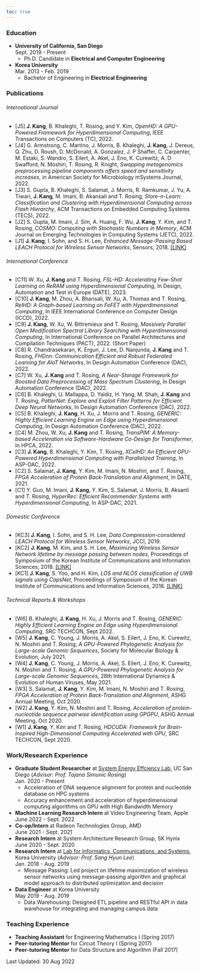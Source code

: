 ```yaml
---
toc: true
---
```

### Education

* **University of California, San Diego**\
Sept. 2019 - Present
    * Ph.D. Candidate in **Electrical and Computer Engineering**
* **Korea University**\
Mar. 2013 - Feb. 2019
    * Bachelor of Engineering in **Electrical Engineering**

### Publications
###### International Journal
  - [J5] **J. Kang**, B. Khaleghi, T. Rosing, and Y. Kim, *OpenHD: A GPU-Powered Framework for Hyperdimensional Computing*, IEEE Transactions on Computers (TC), 2022.
  - [J4] G. Armstrong, C. Martino, J. Morris, B. Khaleghi, **J. Kang**, J. Dereus, Q. Zhu, D. Roush, D. McDonald, A. Gonzalez, J. P Shaffer, C. Carpenter, M. Estaki, S. Wandro, S. Eilert, A. Akel, J. Eno, K. Curewitz, A. D Swafford, N. Moshiri, T. Rosing, R. Knight, *Swapping metagenomics preprocessing pipeline components offers speed and sensitivity increases*, in American Society for Microbiology mSystems Journal, 2022.
  - [J3] S. Gupta, B. Khaleghi, S. Salamat, J. Morris, R. Ramkumar, J. Yu, A. Tiwari, **J. Kang**, M. Imani, B. Akansali and T. Rosing, *Store-n-Learn: Classification and Clustering with Hyperdimensional Computing across Flash Hierarchy*, ACM Transactions on Embedded Computing Systems (TECS), 2022.
  - [J2] S. Gupta, M. Imani, J. Sim, A. Huang, F. Wu, **J. Kang**, Y. Kim, and T. Rosing, *COSMO: Computing with Stochastic Numbers in Memory*, ACM Journal on Emerging Technologies in Computing Systems (JETC), 2022.
  - [J1] **J. Kang**, I. Sohn, and S. H. Lee, *Enhanced Message-Passing Based LEACH Protocol for Wireless Sensor Networks*, Sensors, 2018. 
[\[LINK\]](https://www.mdpi.com/1424-8220/19/1/75)

###### International Conference
  - [C11] W. Xu, **J. Kang** and T. Rosing, *FSL-HD: Accelerating Few-Shot Learning on ReRAM using Hyperdimensional Computing*, In Design, Automation and Test in Europe (DATE), 2023.
  - [C10] **J. Kang**, M. Zhou, A. Bhansali, W. Xu, A. Thomas and T. Rosing, *RelHD: A Graph-based Learning on FeFET with Hyperdimensional Computing*, In IEEE International Conference on Computer Design (ICCD), 2022.
  - [C9] **J. Kang**, W. Xu, W. Bittremieux and T. Rosing, *Massively Parallel Open Modification Spectral Library Searching with Hyperdimensional Computing*, In International Conference on Parallel Architectures and Compilation Techniques (PACT), 2022. (Short Paper)
  - [C8] R. Chandrasekaran, K. Ergun, J. Lee, D. Nanjunda, **J. Kang** and T. Rosing, *FHDnn: Communication Efficient and Robust Federated Learning for AIoT Networks*, In Design Automation Conference (DAC), 2022.
  - [C7] W. Xu, **J. Kang** and T. Rosing, *A Near-Storage Framework for Boosted Data Preprocessing of Mass Spectrum Clustering*, In Design Automation Conference (DAC), 2022.
  - [C6] B. Khaleghi, U. Mallappa, D. Yaldiz, H. Yang, M. Shah, **J. Kang** and T. Rosing, *PatterNet: Explore and Exploit Filter Patterns for Efficient Deep Neural Networks*, In Design Automation Conference (DAC), 2022.
  - [C5] B. Khaleghi, **J. Kang**, H. Xu, J. Morris and T. Rosing, *GENERIC: Highly Efficient Learning Engine on Edge using Hyperdimensional Computing*, In Design Automation Conference (DAC), 2022.
  - [C4] M. Zhou, W. Xu, **J. Kang** and T. Rosing, *TransPIM: A Memory-based Acceleration via Software-Hardware Co-Design for Transformer*, In HPCA, 2022.
  - [C3] **J. Kang**, B. Khaleghi, Y. Kim, T. Rosing, *XCelHD: An Efficient GPU-Powered Hyperdimensional Computing with Parallelized Training*, In ASP-DAC, 2022.
  - [C2] S. Salamat, **J. Kang**, Y. Kim, M. Imani, N. Moshiri, and T. Rosing, *FPGA Acceleration of Protein Back-Translation and Alignment*, In DATE, 2021.
  - [C1] Y. Guo, M. Imani, **J. Kang**, Y. Kim, S. Salamat, J. Morris, B. Aksanli and T. Rosing, *HyperRec: Efficient Recommender Systems with Hyperdimensional Computing*, In ASP-DAC, 2021.
###### Domestic Conference
  - [KC3] **J. Kang**, I. Sohn, and S. H. Lee, *Data Compression-considered LEACH Protocol for Wireless Sensor Networks*, JCCI, 2019. 
  - [KC2] **J. Kang**, M. Kim, and S. H. Lee, *Maximizing Wireless Sensor Network lifetime by message passing between nodes*, Proceedings of Symposium of the Korean Institute of Communications and Information Sciences, 2018. [\[LINK\]](http://www.dbpia.co.kr/Journal/ArticleDetail/NODE07512630)
  - [KC1] **J. Kang**, S. Yoo, and H. Kim, *LOS and NLOS classification of UWB signals using CapsNet*, Proceedings of Symposium of the Korean Institute of Communications and Information Sciences, 2018. [\[LINK\]](http://www.dbpia.co.kr/Journal/ArticleDetail/NODE07368798)

###### Technical Reports & Workshops
  - [W6] B. Khaleghi, **J. Kang**, H. Xu, J. Morris and T. Rosing, *GENERIC: Highly Efficient Learning Engine on Edge using Hyperdimensional Computing*, SRC TECHCON, Sept 2022.
  - [W5] **J. Kang**, C. Young, J. Morris, A. Akel, S. Eilert, J. Eno, K. Curewitz, N. Moshiri and T. Rosing, *A GPU-Powered Phylogenetic Analysis for Large-scale Genomic Sequences*, Society for Molecular Biology & Evolution, July 2021.
  - [W4] **J. Kang**, C. Young, J. Morris, A. Akel, S. Eilert, J. Eno, K. Curewitz, N. Moshiri and T. Rosing, *A GPU-Powered Phylogenetic Analysis for Large-scale Genomic Sequences*, 28th International Dynamics & Evolution of Human Viruses, May 2021.
  - [W3] S. Salamat, **J. Kang**, Y. Kim, M. Imani, N. Moshiri and T. Rosing, *FPGA Acceleration of Protein Back-Translation and Alignment*, ASHG Annual Meeting, Oct 2020.
  - [W2] **J. Kang**, Y. Kim, N. Moshiri and T. Rosing, *Acceleration of protein-nucleotide sequence pairwise identification using GPGPU*, ASHG Annual Meeting, Oct 2020.
  - [W1] **J. Kang**, Y. Kim and T. Rosing, *HDCUDA: Framework for Brain-Inspired High-Dimensional Computing Accelerated with GPU*, SRC TECHCON, Sept 2020.


### Work/Research Experience
* **Graduate Student Researcher** at [System Energy Effciency Lab](http://seelab.ucsd.edu), UC San Diego (*Advisor: Prof. Tajana Simunic Rosing*)\
Jan. 2020 - Present
    - Acceleration of DNA sequence alignment for protein and nucleotide database on HPC systems
    - Accuracy enhancement and acceleration of hyperdimensional computing algorithms on GPU with High Bandwidth Memory
* **Machine Learning Research Intern** at Video Engineering Team, Apple\
June 2022 - Sept. 2022
* **Co-op/Intern** at Radeon Technologies Group, AMD\
June 2021 - Sept. 2021 
* **Research Intern** at System Architecture Research Group, SK Hynix\
June 2020 - Sept. 2020 
    <!-- - Acceleration of DNA sequence alignment for protein and nucleotide database on HPC systems -->
* **Research Intern** at [Lab for Informatics, Communications, and Systems](https://sites.google.com/view/licswww), Korea University (*Advisor: Prof. Sang Hyun Lee*)\
Jan. 2018 - Aug. 2019
    - Message Passing:
      Led project on lifetime maximization of wireless sensor networks using message-passing algorithm and graphical model approach to distributed optimization and decision
* **Data Engineer** at Korea University\
May 2019 - Aug. 2019
  * Data Warehousing: Designed ETL pipeline and RESTful API in data warehouse for integrating and managing campus data

### Teaching Experience
* **Teaching Assistant** for Engineering Mathematics I (Spring 2017)
* **Peer-tutoring Mentor** for Circuit Theory I (Spring 2017)
* **Peer-tutoring Mentor** for Data Structure and Algorithm (Fall 2017)

<!-- 
### Extracurricular
* Hardware and Software Club (HandS) [\[about\]](https://hands.korea.ac.kr) [\[board\]](https://hardwareand.software)\
*Server/Webpage Administrator, Technical Leader*\
Mar. 2013 - Dec. 2018
  * Hands-on project: Presented personal projects at annual exhibition
  * Server Maintaining: Developed society webpage and maintained server. Designed overall architecture built with Nginx and Ruby, and used applicative multiplexer to use various protocols
  * Mentoring: Taught fundamental skills such as C, project management, machine learning basics to help freshmen start personal projects -->

<!-- 
Technical Skills
----------
* Languages: C, C++, CUDA, Python, MATLAB, Verilog, ARM Assembly, React.js
* Technologies: Spectre, SPICE, Quartus, Multisim, Design Compiler -->

<!-- Language Skills
----------
* Korean (Native), English (Fluent), Mandarin (Novice) -->

Last Updated: 30 Aug 2022
